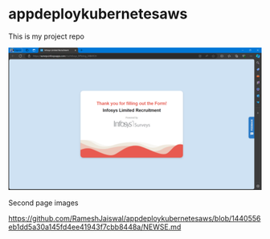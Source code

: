 # appdeploykubernetesaws
This is my project repo

![image alt](https://github.com/RameshJaiswal/appdeploykubernetesaws/blob/main/Screenshot%20(292).png?raw=true)


Second page images

https://github.com/RameshJaiswal/appdeploykubernetesaws/blob/1440556eb1dd5a30a145fd4ee41943f7cbb8448a/NEWSE.md

